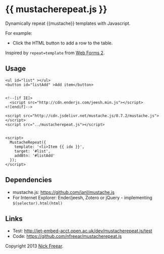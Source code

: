 {{ mustacherepeat.js }}
=================

Dynamically repeat {{mustache}} templates with Javascript.

For example:

 * Click the HTML button to add a row to the table.

Inspired by `repeat=template` from [Web Forms 2][wf2].


## Usage

    <ul id="list" ></ul>
    <button id="listAdd" >Add item</button>


    <!--[if IE]>
      <script src="http://cdn.enderjs.com/jeesh.min.js"></script>
    <![endif]-->

    <script src="http://cdn.jsdelivr.net/mustache.js/0.7.2/mustache.js"></script>
    <script src="../mustacherepeat.js"></script>


    <script>
      MustacheRepeat({
        template: '<li>Item {{ idx }}',
        target: '#list',
        addBtn: '#listAdd'
      });
    </script>

## Dependencies

 * mustache.js: <https://github.com/janl/mustache.js>
 * For Internet Explorer: Ender/jeesh, Zotero or jQuery - implementing `$(selector).html(html)`

## Links

 * Test: <http://iet-embed-acct.open.ac.uk/dev/mustacherepeat.js/test>
 * Code: <https://github.com/nfreear/mustacherepeat.js>


Copyright 2013 [Nick Freear][copy].

[copy]: http://nfreear.mit-license.org/
[wf2]: http://whatwg.org/specs/web-forms/current-work/#repeatingFormControls


